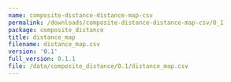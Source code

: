 ```yaml
---
name: composite-distance-distance-map-csv
permalink: /downloads/composite-distance-distance-map-csv/0_1
package: composite_distance
title: distance_map
filename: distance_map.csv
version: '0.1'
full_version: 0.1.1
file: /data/composite_distance/0.1/distance_map.csv
---
```

